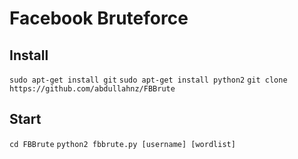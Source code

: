 # Facebook Bruteforce

## Install

```sudo apt-get install git```
```sudo apt-get install python2```
```git clone https://github.com/abdullahnz/FBBrute```

## Start

```cd FBBrute```
```python2 fbbrute.py [username] [wordlist]```
